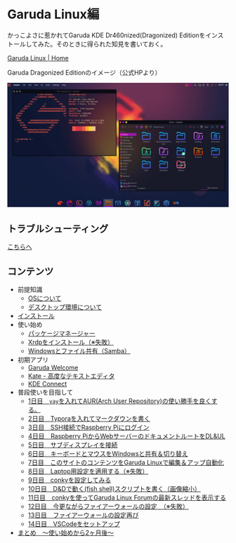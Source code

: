 # Garuda Linux編

かっこよさに惹かれてGaruda KDE Dr460nized(Dragonized) Editionをインストールしてみた。そのときに得られた知見を書いておく。

[Garuda Linux \| Home](https://garudalinux.org/)

Garuda Dragonized Editionのイメージ（公式HPより）

![Garuda Linux Dragonized](image/index/garuda-dr460nized.webp)

## トラブルシューティング

[こちらへ](troubleshooting.html)

## コンテンツ

* 前提知識
  * [OSについて](intro_aboutOS.html)
  * [デスクトップ環境について](intro_aboutDE.html)
* [インストール](install.html)
* 使い始め
  * [パッケージマネージャー](pacman.html)
  * [Xrdpをインストール（※失敗）](xrdp.html)
  * [Windowsとファイル共有（Samba）](samba.html)
* 初期アプリ
  * [Garuda Welcome](garuda_welcome.html)
  * [Kate - 高度なテキストエディタ](kate.html)
  * [KDE Connect](kdeconnect.html)
* 普段使いを目指して
  * [1日目　`yay`を入れてAUR(Arch User Repository)の使い勝手を良くする。](day01_yay.html)
  * [2日目　Typoraを入れてマークダウンを書く](day02_typora.html)
  * [3日目　SSH接続でRaspberry Piにログイン](day03_ssh.html)
  * [4日目　Raspberry PiからWebサーバーのドキュメントルートをDL&UL](day04_dl_document_root.html)
  * [5日目　サブディスプレイを接続](day05_subscreen.html)
  * [6日目　キーボードとマウスをWindowsと共有＆切り替え](day06_sharing_keyboard_and_mouse.html)
  * [7日目　このサイトのコンテンツをGaruda Linuxで編集＆アップ自動化](day07_edit_on_garuda.html)
  * [8日目　Laptop用設定を適用する（※失敗）](day08_turning_for_laptop.html)
  * [9日目　conkyを設定してみる](day09_conky.html)
  * [10日目　D&Dで動く(fish shell)スクリプトを書く（画像縮小）](day10_fish_script_with_dnd.html)
  * [11日目　conkyを使ってGaruda Linux Forumの最新スレッドを表示する](day11_garuda_forum_with_conky.html)
  * [12日目　今更ながらファイアーウォールの設定　（※失敗）](day12_firewall.html)
  * [13日目　ファイアーウォールの設定再び](day13_firewall_with_ufw.html)
  * [14日目　VSCodeをセットアップ](day14_code.html)
* [まとめ　〜使い始めから2ヶ月後〜](matome.html)

